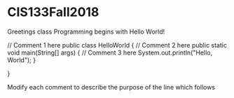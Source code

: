 # CIS133Fall2018
Greetings class
Programming begins with Hello World!

// Comment 1 here
public class HelloWorld {
// Comment 2 here
    public static void main(String[] args) {
        // Comment 3 here
        System.out.println("Hello, World");
    }

}


Modify each comment to describe the purpose of the line which follows
